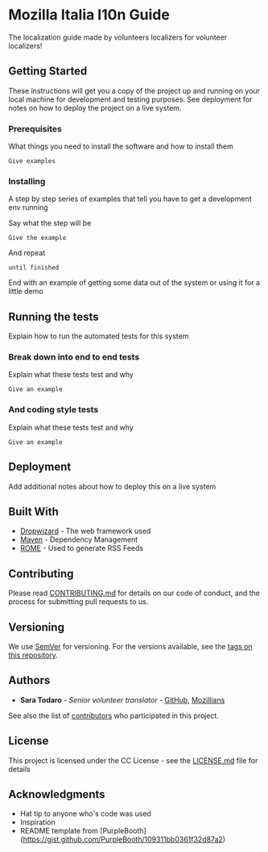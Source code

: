 # Mozilla Italia l10n Guide

The localization guide made by volunteers localizers for volunteer localizers!

## Getting Started

These instructions will get you a copy of the project up and running on your local machine for development and testing purposes. See deployment for notes on how to deploy the project on a live system.

### Prerequisites

What things you need to install the software and how to install them

```
Give examples
```

### Installing

A step by step series of examples that tell you have to get a development env running

Say what the step will be

```
Give the example
```

And repeat

```
until finished
```

End with an example of getting some data out of the system or using it for a little demo

## Running the tests

Explain how to run the automated tests for this system

### Break down into end to end tests

Explain what these tests test and why

```
Give an example
```

### And coding style tests

Explain what these tests test and why

```
Give an example
```

## Deployment

Add additional notes about how to deploy this on a live system

## Built With

* [Dropwizard](http://www.dropwizard.io/1.0.2/docs/) - The web framework used
* [Maven](https://maven.apache.org/) - Dependency Management
* [ROME](https://rometools.github.io/rome/) - Used to generate RSS Feeds

## Contributing

Please read [CONTRIBUTING.md](https://gist.github.com/PurpleBooth/b24679402957c63ec426) for details on our code of conduct, and the process for submitting pull requests to us.

## Versioning

We use [SemVer](http://semver.org/) for versioning. For the versions available, see the [tags on this repository](https://github.com/your/project/tags). 

## Authors

* **Sara Todaro** - *Senior volunteer translator* - [GitHub](https://github.com/kitsunenosaraT), [Mozillians](https://https://mozillians.org/u/sara_t/)

See also the list of [contributors](https://github.com/your/project/contributors) who participated in this project.

## License

This project is licensed under the CC License - see the [LICENSE.md](LICENSE.md) file for details

## Acknowledgments

* Hat tip to anyone who's code was used
* Inspiration
* README template from [PurpleBooth] (https://gist.github.com/PurpleBooth/109311bb0361f32d87a2)

